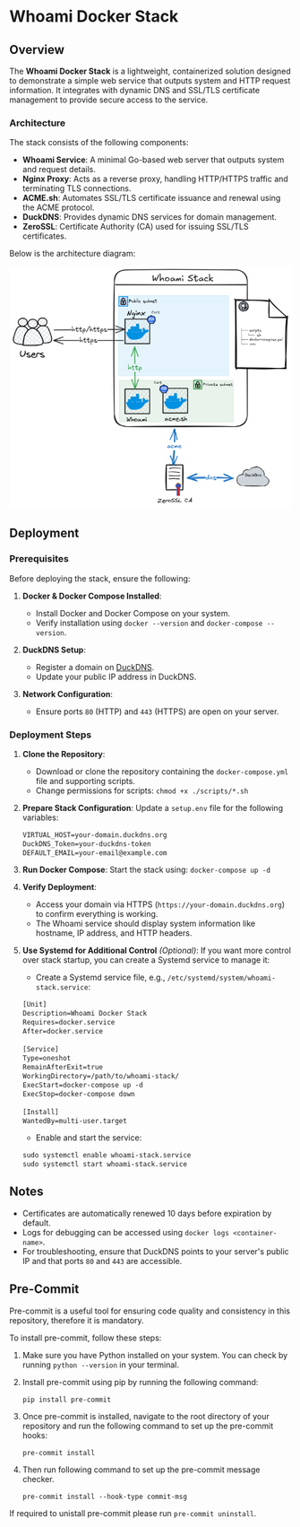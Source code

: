 # Whoami Docker Stack

## Overview

The **Whoami Docker Stack** is a lightweight, containerized solution designed to demonstrate a simple web service that outputs system and HTTP request information. It integrates with dynamic DNS and SSL/TLS certificate management to provide secure access to the service.

### Architecture

The stack consists of the following components:

- **Whoami Service**: A minimal Go-based web server that outputs system and request details.
- **Nginx Proxy**: Acts as a reverse proxy, handling HTTP/HTTPS traffic and terminating TLS connections.
- **ACME.sh**: Automates SSL/TLS certificate issuance and renewal using the ACME protocol.
- **DuckDNS**: Provides dynamic DNS services for domain management.
- **ZeroSSL**: Certificate Authority (CA) used for issuing SSL/TLS certificates.

Below is the architecture diagram:

![Whoami Stack Architecture](./whoami-stack.png)


## Deployment

### Prerequisites

Before deploying the stack, ensure the following:

1. **Docker & Docker Compose Installed**:
   - Install Docker and Docker Compose on your system.
   - Verify installation using `docker --version` and `docker-compose --version`.

2. **DuckDNS Setup**:
   - Register a domain on [DuckDNS](https://www.duckdns.org).
   - Update your public IP address in DuckDNS.

3. **Network Configuration**:
   - Ensure ports `80` (HTTP) and `443` (HTTPS) are open on your server.


### Deployment Steps

1. **Clone the Repository**:
   - Download or clone the repository containing the `docker-compose.yml` file and supporting scripts.
   - Change permissions for scripts:  `chmod +x ./scripts/*.sh`

2. **Prepare Stack Configuration**:
   Update a `setup.env` file for the following variables:
     ```
     VIRTUAL_HOST=your-domain.duckdns.org
     DuckDNS_Token=your-duckdns-token
     DEFAULT_EMAIL=your-email@example.com
     ```

3. **Run Docker Compose**:
   Start the stack using: `docker-compose up -d`


4. **Verify Deployment**:
    - Access your domain via HTTPS (`https://your-domain.duckdns.org`) to confirm everything is working.
    - The Whoami service should display system information like hostname, IP address, and HTTP headers.

5. **Use Systemd for Additional Control** *(Optional)*:
If you want more control over stack startup, you can create a Systemd service to manage it:

    - Create a Systemd service file, e.g., `/etc/systemd/system/whoami-stack.service`:
    ```
   [Unit]
   Description=Whoami Docker Stack
   Requires=docker.service
   After=docker.service

   [Service]
   Type=oneshot
   RemainAfterExit=true
   WorkingDirectory=/path/to/whoami-stack/
   ExecStart=docker-compose up -d
   ExecStop=docker-compose down

   [Install]
   WantedBy=multi-user.target
    ```

    - Enable and start the service:
    ```
    sudo systemctl enable whoami-stack.service
    sudo systemctl start whoami-stack.service
    ```

## Notes

- Certificates are automatically renewed 10 days before expiration by default.
- Logs for debugging can be accessed using `docker logs <container-name>`.
- For troubleshooting, ensure that DuckDNS points to your server's public IP and that ports `80` and `443` are accessible.

## Pre-Commit

Pre-commit is a useful tool for ensuring code quality and consistency in this repository, therefore it is mandatory.

To install pre-commit, follow these steps:

1. Make sure you have Python installed on your system. You can check by running `python --version` in your terminal.

2. Install pre-commit using pip by running the following command:
    ```
    pip install pre-commit
    ```

3. Once pre-commit is installed, navigate to the root directory of your repository and run the following command to set up the pre-commit hooks:
    ```
    pre-commit install
    ```
4. Then run following command to set up the pre-commit message checker.
    ```
    pre-commit install --hook-type commit-msg
    ```
If required to unistall pre-commit please run `pre-commit uninstall`.
